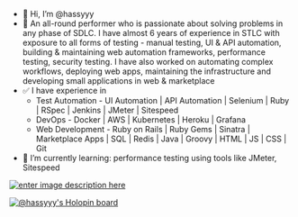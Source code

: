 - 👋 Hi, I’m @hassyyy
- 👀 An all-round performer who is passionate about solving problems in any phase of SDLC. I have almost 6 years of experience in STLC with exposure to all forms of testing - manual testing, UI & API automation, building & maintaining web automation frameworks, performance testing, security testing. I have also worked on automating complex workflows, deploying web apps, maintaining the infrastructure and developing small applications in web & marketplace
- ✅ I have experience in
  - Test Automation - UI Automation | API Automation | Selenium | Ruby | RSpec | Jenkins | JMeter | Sitespeed
  - DevOps - Docker | AWS | Kubernetes | Heroku | Grafana
  - Web Development - Ruby on Rails | Ruby Gems | Sinatra | Marketplace Apps | SQL | Redis | Java | Groovy | HTML | JS | CSS | Git
- 🌱 I’m currently learning: performance testing using tools like JMeter, Sitespeed

[![enter image description here](https://img.shields.io/badge/LinkedIn-0077B5?style=for-the-badge&logo=linkedin&logoColor=white)](https://www.linkedin.com/in/mohamed-asan-n)

[![@hassyyy's Holopin board](https://holopin.io/api/user/board?user=hassyyy)](https://holopin.io/@hassyyy)
